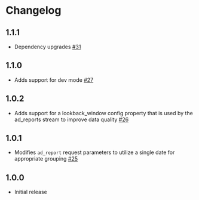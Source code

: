 # Changelog

## 1.1.1
  * Dependency upgrades [#31](https://github.com/singer-io/tap-adroll/pull/31)

## 1.1.0
  * Adds support for dev mode [#27](https://github.com/singer-io/tap-adroll/pull/27)

## 1.0.2
  * Adds support for a lookback_window config property that is used by the ad_reports stream to improve data quality [#26](https://github.com/singer-io/tap-adroll/pull/26)

## 1.0.1
  * Modifies `ad_report` request parameters to utilize a single date for appropriate grouping [#25](https://github.com/singer-io/tap-adroll/pull/25)

## 1.0.0
  * Initial release
